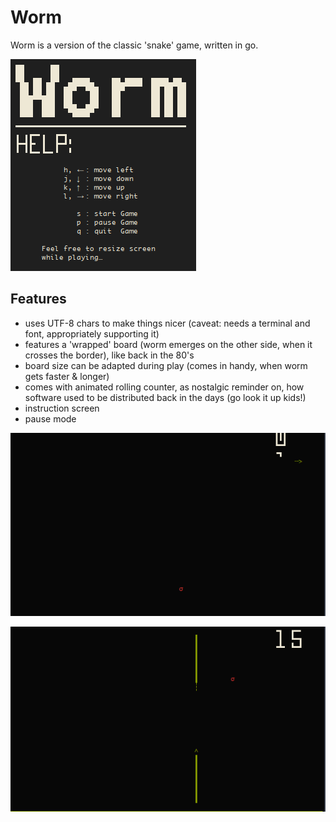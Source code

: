 # Worm

Worm is a version of the classic 'snake' game, written in go.

![instruction screen](/screenshots/3.png)

## Features

* uses UTF-8 chars to make things nicer (caveat: needs a terminal and font, appropriately supporting it)
* features a 'wrapped' board (worm emerges on the other side, when it crosses the border), like  back in the 80's
* board size can be adapted during play (comes in handy, when worm gets faster & longer)
* comes with animated rolling counter, as nostalgic reminder on, how software used to be distributed back in the days (go look it up kids!)
* instruction screen
* pause mode

![rolling counter](/screenshots/1.png)

![wrapped board](/screenshots/2.png)
